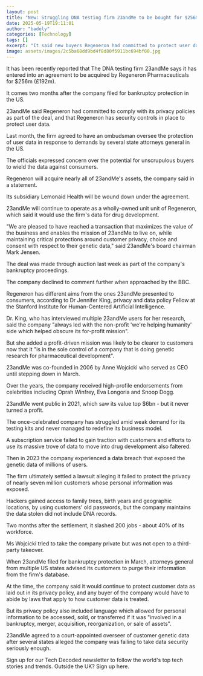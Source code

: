 ```yaml
---
layout: post
title: "New: Struggling DNA testing firm 23andMe to be bought for $256m"
date: 2025-05-19T19:11:01
author: "badely"
categories: [Technology]
tags: []
excerpt: "It said new buyers Regeneron had committed to protect user data as part of the deal."
image: assets/images/2c5ba68dd9bd4f8d80f5911bc694bf00.jpg
---
```


It has been recently reported that The DNA testing firm 23andMe says it has entered into an agreement to be acquired by Regeneron Pharmaceuticals for $256m (£192m).

It comes two months after the company filed for bankruptcy protection in the US.

23andMe said Regeneron had committed to comply with its privacy policies as part of the deal, and that Regeneron has security controls in place to protect user data.

Last month, the firm agreed to have an ombudsman oversee the protection of user data in response to demands by several state attorneys general in the US.

The officials expressed concern over the potential for unscrupulous buyers to wield the data against consumers.

Regeneron will acquire nearly all of 23andMe's assets, the company said in a statement.

Its subsidiary Lemonaid Health will be wound down under the agreement.

23andMe will continue to operate as a wholly-owned unit unit of Regeneron, which said it would use the firm's data for drug development.

"We are pleased to have reached a transaction that maximizes the value of the business and enables the mission of 23andMe to live on, while maintaining critical protections around customer privacy, choice and consent with respect to their genetic data," said 23andMe's board chairman Mark Jensen.

The deal was made through auction last week as part of the company's bankruptcy proceedings.

The company declined to comment further when approached by the BBC.

Regeneron has different aims from the ones 23andMe presented to consumers, according to Dr Jennifer King, privacy and data policy Fellow at the Stanford Institute for Human-Centered Artificial Intelligence.

Dr. King, who has interviewed multiple 23andMe users for her research, said the company "always led with the non-profit 'we're helping humanity' side which helped obscure its for-profit mission".

But she added a profit-driven mission was likely to be clearer to customers now that it "is in the sole control of a company that is doing genetic research for pharmaceutical development".

23andMe was co-founded in 2006 by Anne Wojcicki who served as CEO until stepping down in March.

Over the years, the company received high-profile endorsements from celebrities including Oprah Winfrey, Eva Longoria and Snoop Dogg.

23andMe went public in 2021, which saw its value top $6bn - but it never turned a profit.

The once-celebrated company has struggled amid weak demand for its testing kits and never managed to redefine its business model.

A subscription service failed to gain traction with customers and efforts to use its massive trove of data to move into drug development also faltered.

Then in 2023 the company experienced a data breach that exposed the genetic data of millions of users.

The firm ultimately settled a lawsuit alleging it failed to protect the privacy of nearly seven million customers whose personal information was exposed.

Hackers gained access to family trees, birth years and geographic locations, by using customers' old passwords, but the company maintains the data stolen did not include DNA records.

Two months after the settlement, it slashed 200 jobs - about 40% of its workforce.

Ms Wojcicki tried to take the company private but was not open to a third-party takeover.

When 23andMe filed for bankruptcy protection in March, attorneys general from multiple US states advised its customers to purge their information from the firm's database.

At the time, the company said it would continue to protect customer data as laid out in its privacy policy, and any buyer of the company would have to abide by laws that apply to how customer data is treated.

But its privacy policy also included language which allowed for personal information to be accessed, sold, or transferred if it was "involved in a bankruptcy, merger, acquisition, reorganization, or sale of assets".

23andMe agreed to a court-appointed overseer of customer genetic data after several states alleged the company was failing to take data security seriously enough.

Sign up for our Tech Decoded newsletter to follow the world's top tech stories and trends. Outside the UK? Sign up here.

